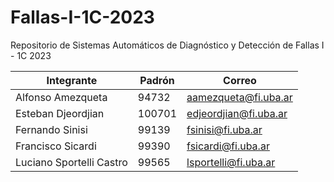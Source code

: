 # Fallas-I-1C-2023
Repositorio de Sistemas Automáticos de Diagnóstico y Detección de Fallas I - 1C 2023

| Integrante              | Padrón  | Correo                    | 
| ---                    |  ---    | ---                       |
| Alfonso Amezqueta      |  94732 |   aamezqueta@fi.uba.ar  |   
| Esteban Djeordjian     | 100701 | edjeordjian@fi.uba.ar     | 
| Fernando Sinisi        | 99139  | fsinisi@fi.uba.ar       |
| Francisco Sicardi         | 99390 |    fsicardi@fi.uba.ar    | 
| Luciano Sportelli Castro  | 99565 |    lsportelli@fi.uba.ar    | 
